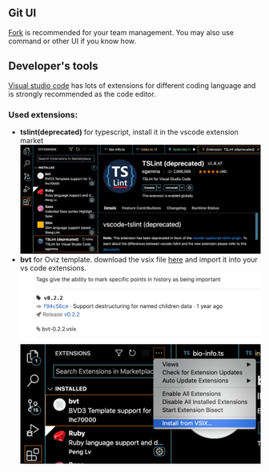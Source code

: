 ## Git UI

[Fork](https://git-fork.com/) is recommended for your team management. You may also use command or other UI if you know how.

## Developer's tools

[Visual studio code](https://code.visualstudio.com/) has lots of extensions for different coding language and is strongly recommended as the code editor. 

### Used extensions:
- **tslint(deprecated)** for typescript, install it in the vscode extension market
![img](_images/install/tslint.png)
- **bvt** for Oviz template. download the vsix file [here](https://delta.cs.cityu.edu.hk/lhc/bvt-vscode/-/tags) and import it into your vs code extensions. 
    ![img](_images/install/bvt-download.png)
    ![img](_images/install/bvt-vsix.png)